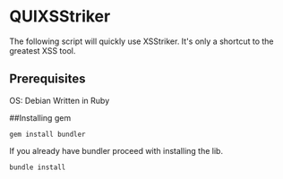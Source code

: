 # QUIXSStriker

The following script will quickly use XSStriker. It's only a shortcut to the greatest XSS tool.

## Prerequisites

OS: Debian
Written in Ruby

##Installing gem
```
gem install bundler
```
If you already have bundler proceed with installing the lib.
```
bundle install
```

